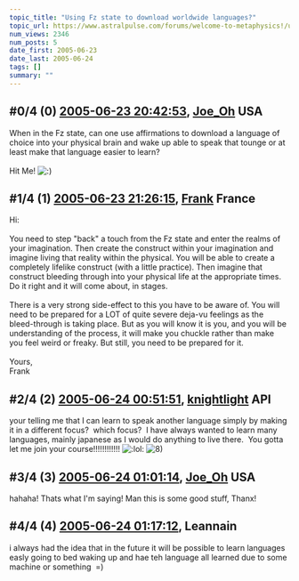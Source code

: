 ```yaml
---
topic_title: "Using Fz state to download worldwide languages?"
topic_url: https://www.astralpulse.com/forums/welcome-to-metaphysics!/using-fz-state-to-download-worldwide-languages
num_views: 2346
num_posts: 5
date_first: 2005-06-23
date_last: 2005-06-24
tags: []
summary: ""
---
```


## \#0/4 (0) [2005-06-23 20:42:53](https://www.astralpulse.com/forums/index.php?msg=167736), [Joe_Oh](https://www.astralpulse.com/forums/profile/?u=6947) USA ##
<section>
When in the Fz state, can one use affirmations to download a language of choice into your physical brain and wake up able to speak that tounge or at least make that language easier to learn?
<br>
<br>
Hit Me!
<img alt=":)" class="smiley" src="https://www.astralpulse.com/forums/Smileys/fugue/smiley.png" title="Smiley"/>
</section>

## \#1/4 (1) [2005-06-23 21:26:15](https://www.astralpulse.com/forums/index.php?msg=167740), [Frank](https://www.astralpulse.com/forums/profile/?u=359) France ##
<section>
Hi:
<br>
<br>
You need to step "back" a touch from the Fz state and enter the realms of your imagination. Then create the construct within your imagination and imagine living that reality within the physical. You will be able to create a completely lifelike construct (with a little practice). Then imagine that construct bleeding through into your physical life at the appropriate times. Do it right and it will come about, in stages.
<br>
<br>
There is a very strong side-effect to this you have to be aware of. You will need to be prepared for a LOT of quite severe deja-vu feelings as the bleed-through is taking place. But as you will know it is you, and you will be understanding of the process, it will make you chuckle rather than make you feel weird or freaky. But still, you need to be prepared for it.
<br>
<br>
Yours,
<br>
Frank
</section>

## \#2/4 (2) [2005-06-24 00:51:51](https://www.astralpulse.com/forums/index.php?msg=167754), [knightlight](https://www.astralpulse.com/forums/profile/?u=8736) API ##
<section>
your telling me that I can learn to speak another language simply by making it in a different focus?  which focus?  I have always wanted to learn many languages, mainly japanese as I would do anything to live there.  You gotta let me join your course!!!!!!!!!!!!
<img alt=":lol:" class="smiley" src="https://www.astralpulse.com/forums/Smileys/fugue/cheesy.png" title="Cheesy"/>
<img alt="8)" class="smiley" src="https://www.astralpulse.com/forums/Smileys/fugue/cool.png" title="Cool"/>
</section>

## \#3/4 (3) [2005-06-24 01:01:14](https://www.astralpulse.com/forums/index.php?msg=167755), [Joe_Oh](https://www.astralpulse.com/forums/profile/?u=6947) USA ##
<section>
hahaha! Thats what I'm saying! Man this is some good stuff, Thanx!
</section>

## \#4/4 (4) [2005-06-24 01:17:12](https://www.astralpulse.com/forums/index.php?msg=167758), Leannain  ##
<section>
i always had the idea that in the future it will be possible to learn languages easly going to bed waking up and hae teh language all learned due to some machine or something  =)
</section>
